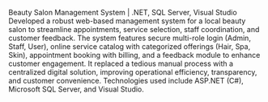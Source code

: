 Beauty Salon Management System | .NET, SQL Server, Visual Studio
Developed a robust web-based management system for a local beauty salon to streamline appointments, service selection, staff coordination, and customer feedback.
The system features secure multi-role login (Admin, Staff, User), online service catalog with categorized offerings (Hair, Spa, Skin), appointment booking with billing, and a feedback module to enhance customer engagement. 
It replaced a tedious manual process with a centralized digital solution, improving operational efficiency, transparency, and customer convenience. Technologies used include ASP.NET (C#), Microsoft SQL Server, and Visual Studio. 
